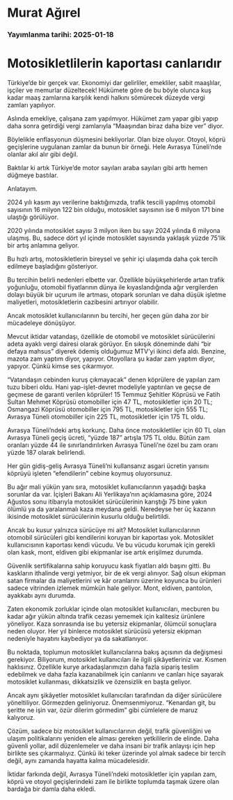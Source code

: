 # Murat Ağırel

### Yayımlanma tarihi: 2025-01-18

# Motosikletlilerin kaportası canlarıdır

Türkiye’de bir gerçek var. Ekonomiyi dar gelirliler, emekliler, sabit maaşlılar, işçiler ve memurlar düzeltecek! Hükümete göre de bu böyle olunca kuş kadar maaş zamlarına karşılık kendi halkını sömürecek düzeyde vergi zamları yapılıyor.

Aslında emekliye, çalışana zam yapılmıyor. Hükümet zam yapar gibi yapıp daha sonra getirdiği vergi zamlarıyla “Maaşından biraz daha bize ver” diyor.

Böylelikle enflasyonun düşmesini bekliyorlar. Olan bize oluyor. Otoyol, köprü geçişlerine uygulanan zamlar da bunun bir örneği. Hele Avrasya Tüneli’nde olanlar akıl alır gibi değil.

Baktılar ki artık Türkiye’de motor sayıları araba sayıları gibi arttı hemen düğmeye bastılar.

Anlatayım.

2024 yılı kasım ayı verilerine baktığımızda, trafik tescili yapılmış otomobil sayısının 16 milyon 122 bin olduğu, motosiklet sayısının ise 6 milyon 171 bine ulaştığı görülüyor.

2020 yılında motosiklet sayısı 3 milyon iken bu sayı 2024 yılında 6 milyona ulaşmış. Bu, sadece dört yıl içinde motosiklet sayısında yaklaşık yüzde 75’lik bir artış anlamına geliyor.

Bu hızlı artış, motosikletlerin bireysel ve şehir içi ulaşımda daha çok tercih edilmeye başladığını gösteriyor.

Bu tercihin belirli nedenleri elbette var. Özellikle büyükşehirlerde artan trafik yoğunluğu, otomobil fiyatlarının dünya ile kıyaslandığında ağır vergilerden dolayı büyük bir uçurum ile artması, otopark sorunları ve daha düşük işletme maliyetleri, motosikletlerin cazibesini artırıyor olabilir.

Ancak motosiklet kullanıcılarının bu tercihi, her geçen gün daha zor bir mücadeleye dönüşüyor.

Mevcut iktidar vatandaşı, özellikle de otomobil ve motosiklet sürücülerini adeta ayaklı vergi dairesi olarak görüyor. En sıkışık döneminde dahi “bir defaya mahsus” diyerek ödemiş olduğumuz MTV’yi ikinci defa aldı. Benzine, mazota zam yaptım diyor, yapıyor. Otoyollara şu kadar zam yaptım diyor, yapıyor. Çünkü kimse ses çıkarmıyor.

“Vatandaşın cebinden kuruş çıkmayacak” denen köprülere de yapılan zam tuzu biberi oldu. Hani yap-işlet-devret modeliyle yaptırılan ve geçse de geçmese de garanti verilen köprüler! 15 Temmuz Şehitler Köprüsü ve Fatih Sultan Mehmet Köprüsü otomobiller için 47 TL, motosikletler için 20 TL; Osmangazi Köprüsü otomobiller için 795 TL, motosikletler için 555 TL; Avrasya Tüneli otomobiller için 225 TL, motosikletler için 175 TL oldu.

Avrasya Tüneli’ndeki artış korkunç. Daha önce motosikletliler için 60 TL olan Avrasya Tüneli geçiş ücreti, “yüzde 187” artışla 175 TL oldu. Bütün zam oranları yüzde 44 ile sınırlandırılırken Avrasya Tüneli’ne özel bu zam oranı yüzde 187 olarak belirlendi.

Her gün gidiş-geliş Avrasya Tüneli’ni kullansanız asgari ücretin yarısını köprüyü işleten “efendilerin” cebine koymuş oluyorsunuz.

Bu ağır mali yükün yanı sıra, motosiklet kullanıcılarının yaşadığı başka sorunlar da var. İçişleri Bakanı Ali Yerlikaya’nın açıklamasına göre, 2024 Ağustos sonu itibarıyla motosiklet sürücülerinin karıştığı 75 bine yakın ölümlü ya da yaralanmalı kaza meydana geldi. Neredeyse her üç kazanın ikisinde motosiklet sürücülerinin kusurlu olduğu belirtildi.

Ancak bu kusur yalnızca sürücüye mi ait? Motosiklet kullanıcılarının otomobil sürücüleri gibi kendilerini koruyan bir kaportası yok. Motosiklet kullanıcısının kaportası kendi vücudu. Ve bu vücudu korumak için gerekli olan kask, mont, eldiven gibi ekipmanlar ise artık erişilmez durumda.

Güvenlik sertifikalarına sahip koruyucu kask fiyatları aldı başını gitti. Bu kaskların ithalinde vergi yetmiyor, bir de ek vergi alınıyor. Sağ olsun ekipman satan firmalar da maliyetlerini ve kâr oranlarını üzerine koyunca bu ürünleri sadece vitrinden izlemek mümkün hale geliyor. Mont, eldiven, pantolon, ayakkabı aynı durumda.

Zaten ekonomik zorluklar içinde olan motosiklet kullanıcıları, mecburen bu kadar ağır yükün altında trafik cezası yememek için kalitesiz ürünlere yöneliyor. Kaza sonrasında ise bu yetersiz ekipmanlar, ölümcül sonuçlara neden oluyor. Her yıl binlerce motosiklet sürücüsü yetersiz ekipman nedeniyle hayatını kaybediyor ya da sakatlanıyor.

Bu noktada, toplumun motosiklet kullanıcılarına bakış açısının da değişmesi gerekiyor. Biliyorum, motosiklet kullanıcıları ile ilgili şikâyetleriniz var. Kısmen haklısınız. Özellikle kurye arkadaşlarımızın daha fazla sipariş teslim edebilmek ve daha fazla kazanabilmek için canlarını ve canları hiçe sayarak motosiklet kullanması, dikkatsizlik ve özensizlik en başta geliyor.

Ancak aynı şikâyetler motosiklet kullanıcıları tarafından da diğer sürücülere yöneltiliyor. Görmezden geliniyoruz. Önemsenmiyoruz. “Kenardan git, bu şeritte ne işin var, özür dilerim görmedim” gibi cümlelere de maruz kalıyoruz.

Çözüm, sadece biz motosiklet kullanıcılarının değil, trafik güvenliğini ve ulaşım politikalarını yeniden ele alması gereken yetkililerin de elinde. Daha güvenli yollar, adil düzenlemeler ve daha insani bir trafik anlayışı için hep birlikte ses çıkarmalıyız. Çünkü iki teker üzerinde yol almak sadece bir tercih değil, aynı zamanda hayatta kalma mücadelesidir.

İktidar farkında değil, Avrasya Tüneli’ndeki motosikletler için yapılan zam, köprü ve otoyol geçişlerindeki zam ile birlikte toplumda taşmak üzere olan bardağa bir damla daha ekledi.


